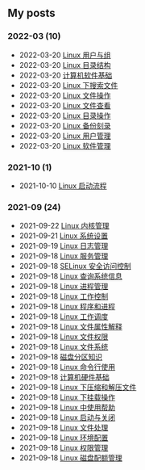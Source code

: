 ## My posts  
### **2022-03** (10)  
- 2022-03-20 [Linux 用户与组](https://blog.x2b.net/2592592171/)  
- 2022-03-20 [Linux 目录结构](https://blog.x2b.net/4087499240/)  
- 2022-03-20 [计算机软件基础](https://blog.x2b.net/2759544459/)  
- 2022-03-20 [Linux 下搜索文件](https://blog.x2b.net/3570307132/)  
- 2022-03-20 [Linux 文件操作](https://blog.x2b.net/3891118029/)  
- 2022-03-20 [Linux 文件查看](https://blog.x2b.net/1251081056/)  
- 2022-03-20 [Linux 目录操作](https://blog.x2b.net/735422586/)  
- 2022-03-20 [Linux 备份刻录](https://blog.x2b.net/3733482185/)  
- 2022-03-20 [Linux 用户管理](https://blog.x2b.net/3199649610/)  
- 2022-03-20 [Linux 软件管理](https://blog.x2b.net/1357678012/)  
  
  
### **2021-10** (1)  
- 2021-10-10 [Linux 启动流程](https://blog.x2b.net/4291230975/)  
  
  
### **2021-09** (24)  
- 2021-09-22 [Linux 内核管理](https://blog.x2b.net/3262096821/)  
- 2021-09-21 [Linux 系统设置](https://blog.x2b.net/3511703514/)  
- 2021-09-19 [Linux 日志管理](https://blog.x2b.net/808925609/)  
- 2021-09-18 [Linux 服务管理](https://blog.x2b.net/1224880312/)  
- 2021-09-18 [SELinux 安全访问控制](https://blog.x2b.net/1359563972/)  
- 2021-09-18 [Linux 查询系统信息](https://blog.x2b.net/741506456/)  
- 2021-09-18 [Linux 进程管理](https://blog.x2b.net/1804980384/)  
- 2021-09-18 [Linux 工作控制](https://blog.x2b.net/517799084/)  
- 2021-09-18 [Linux 程序和进程](https://blog.x2b.net/630034191/)  
- 2021-09-18 [Linux 工作调度](https://blog.x2b.net/3847284551/)  
- 2021-09-18 [Linux 文件属性解释](https://blog.x2b.net/1872252014/)  
- 2021-09-18 [Linux 文件权限](https://blog.x2b.net/46662635/)  
- 2021-09-18 [Linux 文件系统](https://blog.x2b.net/2794564793/)  
- 2021-09-18 [磁盘分区知识](https://blog.x2b.net/3200821655/)  
- 2021-09-18 [Linux 命令行使用](https://blog.x2b.net/1784829336/)  
- 2021-09-18 [计算机硬件基础](https://blog.x2b.net/3847559470/)  
- 2021-09-18 [Linux 下压缩和解压文件](https://blog.x2b.net/635683850/)  
- 2021-09-18 [Linux 下挂载操作](https://blog.x2b.net/848908018/)  
- 2021-09-18 [Linux 中使用帮助](https://blog.x2b.net/4039294623/)  
- 2021-09-18 [Linux 启动与关闭](https://blog.x2b.net/3107904477/)  
- 2021-09-18 [Linux 文件处理](https://blog.x2b.net/3847284551/)  
- 2021-09-18 [Linux 环境配置](https://blog.x2b.net/1849958032/)  
- 2021-09-18 [Linux 权限管理](https://blog.x2b.net/2354164977/)  
- 2021-09-18 [Linux 磁盘配额管理](https://blog.x2b.net/3427262780/)  
  

